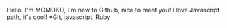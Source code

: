 Hello, I'm MOMOKO, I'm new to Github, nice to meet you!
I love Javascript path, it's cool!
*Git, javascript, Ruby